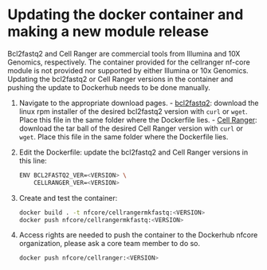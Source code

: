 # Updating the docker container and making a new module release

Bcl2fastq2 and Cell Ranger are commercial tools from Illumina and 10X Genomics, respectively. The container provided for the cellranger nf-core module is not provided nor supported by either Illumina or 10x Genomics. Updating the bcl2fastq2 or Cell Ranger versions in the container and pushing the update to Dockerhub needs to be done manually.

1. Navigate to the appropriate download pages.
        - [bcl2fastq2](https://emea.support.illumina.com/sequencing/sequencing_software/bcl2fastq-conversion-software.html): download the linux rpm installer of the desired bcl2fastq2 version with `curl` or `wget`. Place this file in the same folder where the Dockerfile lies.
        - [Cell Ranger](https://support.10xgenomics.com/single-cell-gene-expression/software/downloads/latest): download the tar ball of the desired Cell Ranger version with `curl` or `wget`. Place this file in the same folder where the Dockerfile lies.

2. Edit the Dockerfile: update the bcl2fastq2 and Cell Ranger versions in this line:

    ```bash
    ENV BCL2FASTQ2_VER=<VERSION> \
        CELLRANGER_VER=<VERSION>
    ```

3. Create and test the container:

    ```bash
    docker build . -t nfcore/cellrangermkfastq:<VERSION>
    docker push nfcore/cellrangermkfastq:<VERSION>
    ```

4. Access rights are needed to push the container to the Dockerhub nfcore organization, please ask a core team member to do so.

    ```bash
    docker push nfcore/cellranger:<VERSION>
